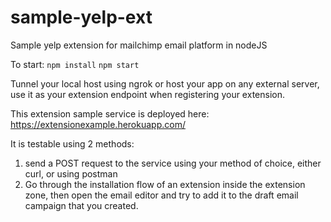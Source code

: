 # sample-yelp-ext
Sample yelp extension for mailchimp email platform in nodeJS

To start:
`npm install`
`npm start`

Tunnel your local host using ngrok or host your app on any external server, use it as your extension endpoint when registering your extension.

This extension sample service is deployed here: https://extensionexample.herokuapp.com/

It is testable using 2 methods:
1. send a POST request to the service using your method of choice, either curl, or using postman
2. Go through the installation flow of an extension inside the extension zone, then open the email editor and try to add it to the draft email campaign that you created.
